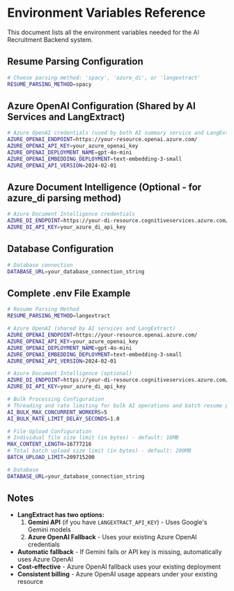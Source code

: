 # Environment Variables Reference

This document lists all the environment variables needed for the AI Recruitment Backend system.

## Resume Parsing Configuration

```bash
# Choose parsing method: 'spacy', 'azure_di', or 'langextract'
RESUME_PARSING_METHOD=spacy
```

## Azure OpenAI Configuration (Shared by AI Services and LangExtract)

```bash
# Azure OpenAI credentials (used by both AI summary service and LangExtract)
AZURE_OPENAI_ENDPOINT=https://your-resource.openai.azure.com/
AZURE_OPENAI_API_KEY=your_azure_openai_key
AZURE_OPENAI_DEPLOYMENT_NAME=gpt-4o-mini
AZURE_OPENAI_EMBEDDING_DEPLOYMENT=text-embedding-3-small
AZURE_OPENAI_API_VERSION=2024-02-01
```

## Azure Document Intelligence (Optional - for azure_di parsing method)

```bash
# Azure Document Intelligence credentials
AZURE_DI_ENDPOINT=https://your-di-resource.cognitiveservices.azure.com/
AZURE_DI_API_KEY=your_azure_di_api_key
```

## Database Configuration

```bash
# Database connection
DATABASE_URL=your_database_connection_string
```

## Complete .env File Example

```bash
# Resume Parsing Method
RESUME_PARSING_METHOD=langextract

# Azure OpenAI (shared by AI services and LangExtract)
AZURE_OPENAI_ENDPOINT=https://your-resource.openai.azure.com/
AZURE_OPENAI_API_KEY=your_azure_openai_key
AZURE_OPENAI_DEPLOYMENT_NAME=gpt-4o-mini
AZURE_OPENAI_EMBEDDING_DEPLOYMENT=text-embedding-3-small
AZURE_OPENAI_API_VERSION=2024-02-01

# Azure Document Intelligence (optional)
AZURE_DI_ENDPOINT=https://your-di-resource.cognitiveservices.azure.com/
AZURE_DI_API_KEY=your_azure_di_api_key

# Bulk Processing Configuration
# Threading and rate limiting for bulk AI operations and batch resume parsing
AI_BULK_MAX_CONCURRENT_WORKERS=5
AI_BULK_RATE_LIMIT_DELAY_SECONDS=1.0

# File Upload Configuration
# Individual file size limit (in bytes) - default: 16MB
MAX_CONTENT_LENGTH=16777216
# Total batch upload size limit (in bytes) - default: 200MB
BATCH_UPLOAD_LIMIT=209715200

# Database
DATABASE_URL=your_database_connection_string
```

## Notes

- **LangExtract has two options:**
  1. **Gemini API** (if you have `LANGEXTRACT_API_KEY`) - Uses Google's Gemini models
  2. **Azure OpenAI Fallback** - Uses your existing Azure OpenAI credentials
- **Automatic fallback** - If Gemini fails or API key is missing, automatically uses Azure OpenAI
- **Cost-effective** - Azure OpenAI fallback uses your existing deployment
- **Consistent billing** - Azure OpenAI usage appears under your existing resource 